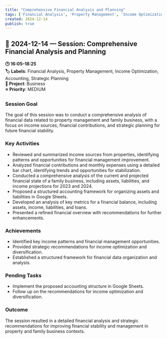 ```yaml
---
title: "Comprehensive Financial Analysis and Planning"
tags: ['Financial Analysis', 'Property Management', 'Income Optimization', 'Accounting', 'Strategic Planning']
created: 2024-12-14
publish: true
---
```


## 📅 2024-12-14 — Session: Comprehensive Financial Analysis and Planning

**🕒 16:05–18:25**  
**🏷️ Labels**: Financial Analysis, Property Management, Income Optimization, Accounting, Strategic Planning  
**📂 Project**: Business  
**⭐ Priority**: MEDIUM  


### Session Goal
The goal of this session was to conduct a comprehensive analysis of financial data related to property management and family business, with a focus on income sources, financial contributions, and strategic planning for future financial stability.

### Key Activities
- Reviewed and summarized income sources from properties, identifying patterns and opportunities for financial management improvement.
- Analyzed financial contributions and monthly expenses using a detailed bar chart, identifying trends and opportunities for stabilization.
- Conducted a comprehensive analysis of the current and projected financial state of a family business, including assets, liabilities, and income projections for 2023 and 2024.
- Proposed a structured accounting framework for organizing assets and liabilities in Google Sheets.
- Developed an analysis of key metrics for a financial balance, including assets, income, liabilities, and loans.
- Presented a refined financial overview with recommendations for further enhancements.

### Achievements
- Identified key income patterns and financial management opportunities.
- Provided strategic recommendations for income optimization and diversification.
- Established a structured framework for financial data organization and analysis.

### Pending Tasks
- Implement the proposed accounting structure in Google Sheets.
- Follow up on the recommendations for income optimization and diversification.

### Outcome
The session resulted in a detailed financial analysis and strategic recommendations for improving financial stability and management in property and family business contexts.
